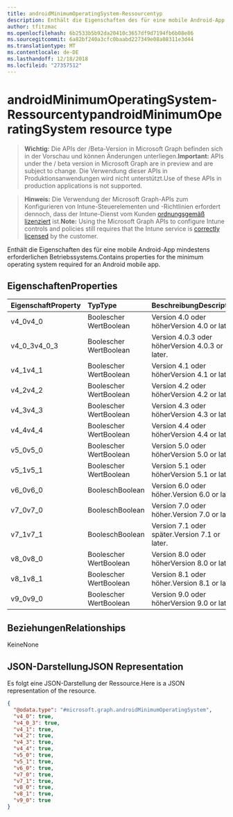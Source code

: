 ```yaml
---
title: androidMinimumOperatingSystem-Ressourcentyp
description: Enthält die Eigenschaften des für eine mobile Android-App mindestens erforderlichen Betriebssystems.
author: tfitzmac
ms.openlocfilehash: 6b2533b5b92da20410c3657df9d7194fb6b08e86
ms.sourcegitcommit: 6a82bf240a3cfc0baabd227349e08a08311e3d44
ms.translationtype: MT
ms.contentlocale: de-DE
ms.lasthandoff: 12/18/2018
ms.locfileid: "27357512"
---
```

# <a name="androidminimumoperatingsystem-resource-type"></a><span data-ttu-id="b98aa-103">androidMinimumOperatingSystem-Ressourcentyp</span><span class="sxs-lookup"><span data-stu-id="b98aa-103">androidMinimumOperatingSystem resource type</span></span>

> <span data-ttu-id="b98aa-104">**Wichtig:** Die APIs der /Beta-Version in Microsoft Graph befinden sich in der Vorschau und können Änderungen unterliegen.</span><span class="sxs-lookup"><span data-stu-id="b98aa-104">**Important:** APIs under the / beta version in Microsoft Graph are in preview and are subject to change.</span></span> <span data-ttu-id="b98aa-105">Die Verwendung dieser APIs in Produktionsanwendungen wird nicht unterstützt.</span><span class="sxs-lookup"><span data-stu-id="b98aa-105">Use of these APIs in production applications is not supported.</span></span>

> <span data-ttu-id="b98aa-106">**Hinweis:** Die Verwendung der Microsoft Graph-APIs zum Konfigurieren von Intune-Steuerelementen und -Richtlinien erfordert dennoch, dass der Intune-Dienst vom Kunden [ordnungsgemäß lizenziert](https://go.microsoft.com/fwlink/?linkid=839381) ist.</span><span class="sxs-lookup"><span data-stu-id="b98aa-106">**Note:** Using the Microsoft Graph APIs to configure Intune controls and policies still requires that the Intune service is [correctly licensed](https://go.microsoft.com/fwlink/?linkid=839381) by the customer.</span></span>

<span data-ttu-id="b98aa-107">Enthält die Eigenschaften des für eine mobile Android-App mindestens erforderlichen Betriebssystems.</span><span class="sxs-lookup"><span data-stu-id="b98aa-107">Contains properties for the minimum operating system required for an Android mobile app.</span></span>
## <a name="properties"></a><span data-ttu-id="b98aa-108">Eigenschaften</span><span class="sxs-lookup"><span data-stu-id="b98aa-108">Properties</span></span>
|<span data-ttu-id="b98aa-109">Eigenschaft</span><span class="sxs-lookup"><span data-stu-id="b98aa-109">Property</span></span>|<span data-ttu-id="b98aa-110">Typ</span><span class="sxs-lookup"><span data-stu-id="b98aa-110">Type</span></span>|<span data-ttu-id="b98aa-111">Beschreibung</span><span class="sxs-lookup"><span data-stu-id="b98aa-111">Description</span></span>|
|:---|:---|:---|
|<span data-ttu-id="b98aa-112">v4_0</span><span class="sxs-lookup"><span data-stu-id="b98aa-112">v4_0</span></span>|<span data-ttu-id="b98aa-113">Boolescher Wert</span><span class="sxs-lookup"><span data-stu-id="b98aa-113">Boolean</span></span>|<span data-ttu-id="b98aa-114">Version 4.0 oder höher</span><span class="sxs-lookup"><span data-stu-id="b98aa-114">Version 4.0 or later.</span></span>|
|<span data-ttu-id="b98aa-115">v4_0_3</span><span class="sxs-lookup"><span data-stu-id="b98aa-115">v4_0_3</span></span>|<span data-ttu-id="b98aa-116">Boolescher Wert</span><span class="sxs-lookup"><span data-stu-id="b98aa-116">Boolean</span></span>|<span data-ttu-id="b98aa-117">Version 4.0.3 oder höher</span><span class="sxs-lookup"><span data-stu-id="b98aa-117">Version 4.0.3 or later.</span></span>|
|<span data-ttu-id="b98aa-118">v4_1</span><span class="sxs-lookup"><span data-stu-id="b98aa-118">v4_1</span></span>|<span data-ttu-id="b98aa-119">Boolescher Wert</span><span class="sxs-lookup"><span data-stu-id="b98aa-119">Boolean</span></span>|<span data-ttu-id="b98aa-120">Version 4.1 oder höher</span><span class="sxs-lookup"><span data-stu-id="b98aa-120">Version 4.1 or later.</span></span>|
|<span data-ttu-id="b98aa-121">v4_2</span><span class="sxs-lookup"><span data-stu-id="b98aa-121">v4_2</span></span>|<span data-ttu-id="b98aa-122">Boolescher Wert</span><span class="sxs-lookup"><span data-stu-id="b98aa-122">Boolean</span></span>|<span data-ttu-id="b98aa-123">Version 4.2 oder höher</span><span class="sxs-lookup"><span data-stu-id="b98aa-123">Version 4.2 or later.</span></span>|
|<span data-ttu-id="b98aa-124">v4_3</span><span class="sxs-lookup"><span data-stu-id="b98aa-124">v4_3</span></span>|<span data-ttu-id="b98aa-125">Boolescher Wert</span><span class="sxs-lookup"><span data-stu-id="b98aa-125">Boolean</span></span>|<span data-ttu-id="b98aa-126">Version 4.3 oder höher</span><span class="sxs-lookup"><span data-stu-id="b98aa-126">Version 4.3 or later.</span></span>|
|<span data-ttu-id="b98aa-127">v4_4</span><span class="sxs-lookup"><span data-stu-id="b98aa-127">v4_4</span></span>|<span data-ttu-id="b98aa-128">Boolescher Wert</span><span class="sxs-lookup"><span data-stu-id="b98aa-128">Boolean</span></span>|<span data-ttu-id="b98aa-129">Version 4.4 oder höher</span><span class="sxs-lookup"><span data-stu-id="b98aa-129">Version 4.4 or later.</span></span>|
|<span data-ttu-id="b98aa-130">v5_0</span><span class="sxs-lookup"><span data-stu-id="b98aa-130">v5_0</span></span>|<span data-ttu-id="b98aa-131">Boolescher Wert</span><span class="sxs-lookup"><span data-stu-id="b98aa-131">Boolean</span></span>|<span data-ttu-id="b98aa-132">Version 5.0 oder höher</span><span class="sxs-lookup"><span data-stu-id="b98aa-132">Version 5.0 or later.</span></span>|
|<span data-ttu-id="b98aa-133">v5_1</span><span class="sxs-lookup"><span data-stu-id="b98aa-133">v5_1</span></span>|<span data-ttu-id="b98aa-134">Boolescher Wert</span><span class="sxs-lookup"><span data-stu-id="b98aa-134">Boolean</span></span>|<span data-ttu-id="b98aa-135">Version 5.1 oder höher</span><span class="sxs-lookup"><span data-stu-id="b98aa-135">Version 5.1 or later.</span></span>|
|<span data-ttu-id="b98aa-136">v6_0</span><span class="sxs-lookup"><span data-stu-id="b98aa-136">v6_0</span></span>|<span data-ttu-id="b98aa-137">Boolesch</span><span class="sxs-lookup"><span data-stu-id="b98aa-137">Boolean</span></span>|<span data-ttu-id="b98aa-138">Version 6.0 oder höher.</span><span class="sxs-lookup"><span data-stu-id="b98aa-138">Version 6.0 or later.</span></span>|
|<span data-ttu-id="b98aa-139">v7_0</span><span class="sxs-lookup"><span data-stu-id="b98aa-139">v7_0</span></span>|<span data-ttu-id="b98aa-140">Boolesch</span><span class="sxs-lookup"><span data-stu-id="b98aa-140">Boolean</span></span>|<span data-ttu-id="b98aa-141">Version 7.0 oder höher.</span><span class="sxs-lookup"><span data-stu-id="b98aa-141">Version 7.0 or later.</span></span>|
|<span data-ttu-id="b98aa-142">v7_1</span><span class="sxs-lookup"><span data-stu-id="b98aa-142">v7_1</span></span>|<span data-ttu-id="b98aa-143">Boolesch</span><span class="sxs-lookup"><span data-stu-id="b98aa-143">Boolean</span></span>|<span data-ttu-id="b98aa-144">Version 7.1 oder später.</span><span class="sxs-lookup"><span data-stu-id="b98aa-144">Version 7.1 or later.</span></span>|
|<span data-ttu-id="b98aa-145">v8_0</span><span class="sxs-lookup"><span data-stu-id="b98aa-145">v8_0</span></span>|<span data-ttu-id="b98aa-146">Boolescher Wert</span><span class="sxs-lookup"><span data-stu-id="b98aa-146">Boolean</span></span>|<span data-ttu-id="b98aa-147">Version 8.0 oder höher</span><span class="sxs-lookup"><span data-stu-id="b98aa-147">Version 8.0 or later.</span></span>|
|<span data-ttu-id="b98aa-148">v8_1</span><span class="sxs-lookup"><span data-stu-id="b98aa-148">v8_1</span></span>|<span data-ttu-id="b98aa-149">Boolescher Wert</span><span class="sxs-lookup"><span data-stu-id="b98aa-149">Boolean</span></span>|<span data-ttu-id="b98aa-150">Version 8.1 oder höher.</span><span class="sxs-lookup"><span data-stu-id="b98aa-150">Version 8.1 or later.</span></span>|
|<span data-ttu-id="b98aa-151">v9_0</span><span class="sxs-lookup"><span data-stu-id="b98aa-151">v9_0</span></span>|<span data-ttu-id="b98aa-152">Boolescher Wert</span><span class="sxs-lookup"><span data-stu-id="b98aa-152">Boolean</span></span>|<span data-ttu-id="b98aa-153">Version 9.0 oder höher</span><span class="sxs-lookup"><span data-stu-id="b98aa-153">Version 9.0 or later.</span></span>|

## <a name="relationships"></a><span data-ttu-id="b98aa-154">Beziehungen</span><span class="sxs-lookup"><span data-stu-id="b98aa-154">Relationships</span></span>
<span data-ttu-id="b98aa-155">Keine</span><span class="sxs-lookup"><span data-stu-id="b98aa-155">None</span></span>
## <a name="json-representation"></a><span data-ttu-id="b98aa-156">JSON-Darstellung</span><span class="sxs-lookup"><span data-stu-id="b98aa-156">JSON Representation</span></span>
<span data-ttu-id="b98aa-157">Es folgt eine JSON-Darstellung der Ressource.</span><span class="sxs-lookup"><span data-stu-id="b98aa-157">Here is a JSON representation of the resource.</span></span>
<!-- {
  "blockType": "resource",
  "@odata.type": "microsoft.graph.androidMinimumOperatingSystem"
}
-->
``` json
{
  "@odata.type": "#microsoft.graph.androidMinimumOperatingSystem",
  "v4_0": true,
  "v4_0_3": true,
  "v4_1": true,
  "v4_2": true,
  "v4_3": true,
  "v4_4": true,
  "v5_0": true,
  "v5_1": true,
  "v6_0": true,
  "v7_0": true,
  "v7_1": true,
  "v8_0": true,
  "v8_1": true,
  "v9_0": true
}
```





